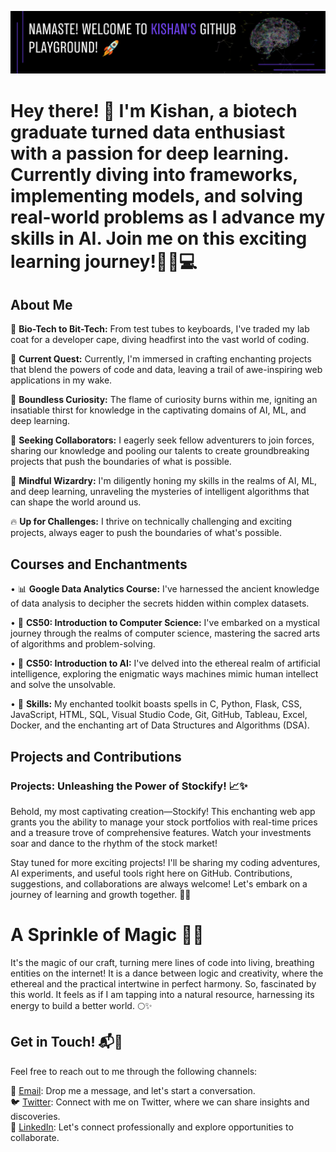 
![Banner](https://raw.githubusercontent.com/kishan5111/kishan5111/main/banner.png)

# Hey there! 👋 I'm Kishan, a biotech graduate turned data enthusiast with a passion for deep learning. Currently diving into frameworks, implementing models, and  solving real-world problems as I advance my skills in AI.  Join me on this exciting learning journey!🧪🔬💻

## About Me

🧪 **Bio-Tech to Bit-Tech:** From test tubes to keyboards, I've traded my lab coat for a developer cape, diving headfirst into the vast world of coding.  

🔭 **Current Quest:** Currently, I'm immersed in crafting enchanting projects that blend the powers of code and data, leaving a trail of awe-inspiring web applications in my wake.   

🌱 **Boundless Curiosity:** The flame of curiosity burns within me, igniting an insatiable thirst for knowledge in the captivating domains of AI, ML, and deep learning.  

🤝 **Seeking Collaborators:** I eagerly seek fellow adventurers to join forces, sharing our knowledge and pooling our talents to create groundbreaking projects that push the boundaries of what is possible.  

🧠 **Mindful Wizardry:** I'm diligently honing my skills in the realms of AI, ML, and deep learning, unraveling the mysteries of intelligent algorithms that can shape the world around us.

🔥 **Up for Challenges:** I thrive on technically challenging and exciting projects, always eager to push the boundaries of what's possible.  



## Courses and Enchantments

• 📊 **Google Data Analytics Course:** I've harnessed the ancient knowledge of data analysis to decipher the secrets hidden within complex datasets.  

• 💫 **CS50: Introduction to Computer Science:** I've embarked on a mystical journey through the realms of computer science, mastering the sacred arts of algorithms and problem-solving. 

• 🌌 **CS50: Introduction to AI:** I've delved into the ethereal realm of artificial intelligence, exploring the enigmatic ways machines mimic human intellect and solve the unsolvable. 

• 🔧 **Skills:** My enchanted toolkit boasts spells in C, Python, Flask, CSS, JavaScript, HTML, SQL, Visual Studio Code, Git, GitHub, Tableau, Excel, Docker, and the enchanting art of Data Structures and Algorithms (DSA).

## Projects and Contributions

### Projects: Unleashing the Power of Stockify! 📈✨

Behold, my most captivating creation—Stockify! This enchanting web app grants you the ability to manage your stock portfolios with real-time prices and a treasure trove of comprehensive features. Watch your investments soar and dance to the rhythm of the stock market!

Stay tuned for more exciting projects! I'll be sharing my coding adventures, AI experiments, and useful tools right here on GitHub. Contributions, suggestions, and collaborations are always welcome! Let's embark on a journey of learning and growth together. 🌱✨

# A Sprinkle of Magic 🎩✨

It's the magic of our craft, turning mere lines of code into living, breathing entities on the internet! It is a dance between logic and creativity, where the ethereal and the practical intertwine in perfect harmony. So, fascinated by this world. It feels as if I am tapping into a natural resource, harnessing its energy to build a better world. 🌕✨

## Get in Touch! 📬🌟

Feel free to reach out to me through the following channels:


📧 [Email](mailto:kishanvavdara@gmail.com): Drop me a message, and let's start a conversation.  
🐦 [Twitter](https://twitter.com/your_username): Connect with me on Twitter, where we can share insights and discoveries.  
💼 [LinkedIn](https://linkedin.com/in/kishan-vavdara): Let's connect professionally and explore opportunities to collaborate.  






